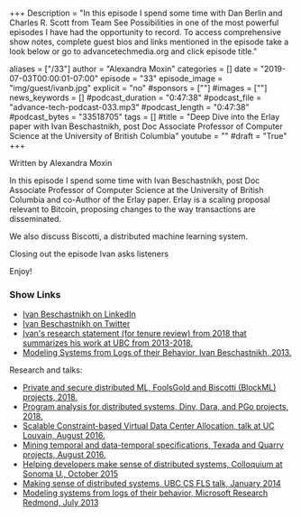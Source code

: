 +++
Description = "In this episode I spend some time with Dan Berlin and Charles R. Scott from Team See Possibilities in one of the most powerful episodes I have had the opportunity to record. To access comprehensive show notes, complete guest bios and links mentioned in the episode take a look below or go to advancetechmedia.org and click episode title."

aliases = ["/33"]
author = "Alexandra Moxin"
categories = []
date = "2019-07-03T00:00:01-07:00"
episode = "33"
episode_image = "img/guest/ivanb.jpg"
explicit = "no"
#sponsors = [""]
#images = [""]
news_keywords = []
#podcast_duration = "0:47:38"
#podcast_file = "advance-tech-podcast-033.mp3"
#podcast_length = "0:47:38"
#podcast_bytes = "33518705"
tags = []
#title = "Deep Dive into the Erlay paper with Ivan Beschastnikh, post Doc Associate Professor of Computer Science at the University of British Columbia"
youtube = ""
#draft = "True"
+++

Written by Alexandra Moxin

In this episode I spend some time with Ivan Beschastnikh, post Doc Associate Professor of Computer Science at the University of British Columbia and co-Author of the Erlay paper. Erlay is a scaling proposal relevant to Bitcoin, proposing changes to the way transactions are disseminated.

We also discuss Biscotti, a distributed machine learning system.

Closing out the episode Ivan asks listeners

Enjoy!

### Show Links

* [Ivan Beschastnikh on LinkedIn]()
* [Ivan Beschastnikh on Twitter](https://twitter.com/bestchai)
* [Ivan's research statement (for tenure review) from 2018 that summarizes his work at UBC from 2013-2018.](https://www.cs.ubc.ca/~bestchai/job_materials/ivan_beschastnikh_rstatement-2018.pdf)
* [Modeling Systems from Logs of their Behavior, Ivan Beschastnikh, 2013.](https://www.cs.ubc.ca/~bestchai/theses/ivan_beschastnikh_thesis.pdf)

Research and talks:
* [Private and secure distributed ML, FoolsGold and Biscotti (BlockML) projects, 2018.](https://www.cs.ubc.ca/~bestchai/papers/2018-private-secure-distributed-ML.pdf)
* [Program analysis for distributed systems, Dinv, Dara, and PGo projects, 2018.](https://www.cs.ubc.ca/~bestchai/papers/2018-prog-analysis-for-dist-sys-slides.pdf)
* [Scalable Constraint-based Virtual Data Center Allocation, talk at UC Louvain, August 2016.](https://www.cs.ubc.ca/~bestchai/papers/2016-netsolver-ivan-talk-uc-louvain-aug-18-2016.pdf)
* [Mining temporal and data-temporal specifications, Texada and Quarry projects, August 2016.](https://www.cs.ubc.ca/~bestchai/papers/2016-texada_quarry-main-talk.pdf)
* [Helping developers make sense of distributed systems, Colloquium at Sonoma U., October 2015](https://www.youtube.com/watch?v=-k9nJY_-h5c)
* [Making sense of distributed systems, UBC CS FLS talk, January 2014](https://www.youtube.com/watch?v=TcGenWjCEJI)
* [Modeling systems from logs of their behavior, Microsoft Research Redmond, July 2013](https://www.microsoft.com/en-us/research/video/modeling-systems-from-logs-of-their-behavior/?from=http%3A%2F%2Fresearch.microsoft.com%2Fapps%2Fvideo%2Fdl.aspx%3Fid%3D198259)